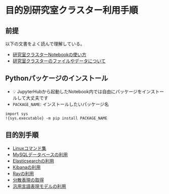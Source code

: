 # 目的別研究室クラスター利用手順

## 前提

以下の文書をよく読んで理解している。

- [研究室クラスターNotebookの使い方](README-notebook.md)
- [研究室クラスターのファイルやデータについて](README-data.md)

## Pythonパッケージのインストール

- :bulb: JupyterHubから起動したNotebook内では自由にパッケージをインストールして大丈夫です
- `PACKAGE_NAME`: インストールしたいパッケージ名
  
```
import sys
!{sys.executable} -m pip install PACKAGE_NAME
```

## 目的別手順

- [Linuxコマンド集](k8s-linux-commands.md)
- [MySQLデータベースの利用](k8s-mysql.md)
- [Elasticsearchの利用](k8s-elasticsearch.md)
- [Kibanaの利用](k8s-kibana.md)
- [Rayの利用](k8s-ray.md)
- [分散表現の取得](k8s-embedding.md)
- [汎用言語表現モデルの利用](k8s-transformers.md)
